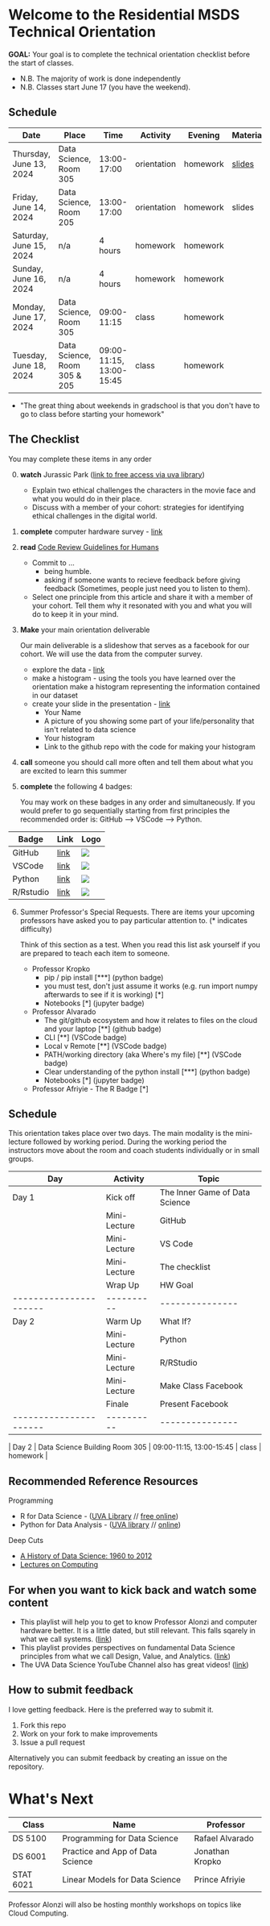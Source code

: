 # Welcome to the Residential MSDS Technical Orientation

**GOAL:** Your goal is to complete the technical orientation checklist before the start of classes.

* N.B. The majority of work is done independently
* N.B. Classes start June 17 (you have the weekend).

## Schedule
| Date | Place | Time | Activity | Evening | Materials |
|----------------------|----------|---------------|-|-|-|
| Thursday, June 13, 2024 | Data Science, Room 305 | 13:00-17:00 | orientation | homework | [slides](https://myuva-my.sharepoint.com/:p:/g/personal/lpa2a_virginia_edu/ETpPw3RRp89Fh78x3KR-k3QBEaUfmFPngawy7HuZRhTmMw?e=ZWyspi) |
| Friday, June 14, 2024 | Data Science, Room 205 | 13:00-17:00 | orientation | homework | slides| 
| Saturday, June 15, 2024 | n/a | 4 hours | homework | homework ||
| Sunday, June 16, 2024 | n/a | 4 hours | homework | homework ||
| Monday, June 17, 2024 | Data Science, Room 305 | 09:00-11:15 | class | homework | |
| Tuesday, June 18, 2024 | Data Science, Room 305 & 205 | 09:00-11:15, 13:00-15:45 | class | homework | |

* "The great thing about weekends in gradschool is that you don't have to go to class before starting your homework"

## The Checklist
You may complete these items in any order

0. **watch** Jurassic Park ([link to free access via uva library](https://digitalcampus-swankmp-net.proxy1.library.virginia.edu/uva296909/play/bafece83e07de665?referrer=marc))

    * Explain two ethical challenges the characters in the movie face and what you would do in their place.
    * Discuss with a member of your cohort: strategies for identifying ethical challenges in the digital world.

1. **complete** computer hardware survey - [link](https://forms.gle/z5abzLzQNCfxoTPY7)
    
2. **read** [Code Review Guidelines for Humans](https://phauer.com/2018/code-review-guidelines/)

    * Commit to ...
      * being humble.
      * asking if someone wants to recieve feedback before giving feedback (Sometimes, people just need you to listen to them).
    * Select one principle from this article and share it with a member of your cohort. Tell them why it resonated with you and what you will do to keep it in your mind.

3. **Make** your main orientation deliverable

   Our main deliverable is a slideshow that serves as a facebook for our cohort. We will use the data from the computer survey.
   
    * explore the data - [link](https://myuva-my.sharepoint.com/:x:/g/personal/lpa2a_virginia_edu/EaYgPuweO6ZEp-_ZCOWog_UBKtd5dbV6BP46WCtzbxQTpw?e=NrqFd6)
    * make a histogram - using the tools you have learned over the orientation make a histogram representing the information contained in our dataset 
    * create your slide in the presentation - [link](https://myuva-my.sharepoint.com/:p:/g/personal/lpa2a_virginia_edu/EdRujYxJ1zdBhbB4UI9K7kgBy9Lwpyo6rBhPUnW6AN4hCA?e=bLChpY)
       * Your Name
       * A picture of you showing some part of your life/personality that isn't related to data science
       * Your histogram
       * Link to the github repo with the code for making your histogram

7. **call** someone you should call more often and tell them about what you are excited to learn this summer

8. **complete** the following 4 badges:

   You may work on these badges in any order and simultaneously. If you would prefer to go sequentially starting from first principles the recommended order is: GitHub --> VSCode --> Python.

| Badge | Link | Logo |
|-------|------|------|
| GitHub|[link](https://github.com/UVADS/orientation-technical/blob/main/badges/github.md)| ![](https://github.com/UVADS/orientation-technical/blob/main/content/images/github-badge.png)|
|VSCode|  [link](https://github.com/UVADS/orientation-technical/blob/main/badges/vscode.md) | ![](https://github.com/UVADS/orientation-technical/blob/main/content/images/vscode-badge.png)|
|Python | [link](https://github.com/UVADS/orientation-technical/blob/main/badges/python.md) | ![](https://github.com/UVADS/orientation-technical/blob/main/content/images/python-badge.png)|
|R/Rstudio|  [link](https://github.com/UVADS/orientation-technical/blob/main/badges/RStudio.md) | ![](https://github.com/UVADS/orientation-technical/blob/main/content/images/rstudio-token.png)|


6. Summer Professor's Special Requests. There are items your upcoming professors have asked you to pay particular attention to. (* indicates difficulty)

   Think of this section as a test. When you read this list ask yourself if you are prepared to teach each item to someone.

   * Professor Kropko
      * pip / pip install [***] (python badge)
      * you must test, don't just assume it works (e.g. run import numpy afterwards to see if it is working) [*]
      * Notebooks [*] (jupyter badge)
   * Professor Alvarado
      * The git/github ecosystem and how it relates to files on the cloud and your laptop [**] (github badge)
      * CLI [**] (VSCode badge)
      * Local v Remote [**] (VSCode badge)
      * PATH/working directory (aka Where's my file) [**] (VSCode badge)
      * Clear understanding of the python install [***] (python badge)
      * Notebooks [*] (jupyter badge)
   * Professor Afriyie - The R Badge [*]

## Schedule 
This orientation takes place over two days. The main modality is the mini-lecture followed by working period. During the working period the instructors move about the room and coach students individually or in small groups.

| Day | Activity | Topic |
|----------------------|----------|---------------|
| Day 1 | Kick off | The Inner Game of Data Science | 
|  | Mini-Lecture | GitHub | 
|  | Mini-Lecture | VS Code |
|  | Mini-Lecture | The checklist | 
|  | Wrap Up | HW Goal | 
|----------------------|----------|---------------|
| Day 2 | Warm Up | What If? | 
|  | Mini-Lecture | Python | 
|  | Mini-Lecture | R/RStudio |
|  | Mini-Lecture | Make Class Facebook | 
|  | Finale  | Present Facebook | 
|----------------------|----------|---------------|


| Day 2 | Data Science Building Room 305 | 09:00-11:15, 13:00-15:45 | class | homework |

## Recommended Reference Resources
Programming
* R for Data Science - ([UVA Library](https://learning.oreilly.com/library/view/r-for-data/9781491910382/?ar) // [free online](https://r4ds.hadley.nz/))
* Python for Data Analysis - ([UVA library](https://learning.oreilly.com/library/view/python-for-data/9781491957653/?ar) // [online](https://wesmckinney.com/pages/book.html))

Deep Cuts
* [A History of Data Science: 1960 to 2012](https://arxiv.org/abs/2311.03292)
* [Lectures on Computing](http://galileo.phys.virginia.edu/compfac/courses/)

## For when you want to kick back and watch some content
* This playlist will help you to get to know Professor Alonzi and computer hardware better. It is a little dated, but still relevant. This falls sqarely in what we call systems. ([link](https://www.youtube.com/watch_videos?video_ids=X1ZfpZ3HSwI,WU4t3PHhfks,BRu1qMgSy0g,1Iop9dgnY-M,KK4OKZzkLBA,Ry1QMUyq9lA,Dg8_gTOdnlY,sNb0t9AVd5s,n0TUIQbOi7A,k9hm8S4iCdQ))
* This playlist provides perspectives on fundamental Data Science principles from what we call Design, Value, and Analytics. ([link](https://www.youtube.com/watch_videos?video_ids=Sm5xF-UYgdg,UG_X_7g63rY,IYRhCZ0vvFQ,PFDu9oVAE-g,18MZmVDv7uo,jG7vhMMXagQ,sFIDCtRX_-o,HZGCoVF3YvM))
* The UVA Data Science YouTube Channel also has great videos! ([link](https://www.youtube.com/watch?v=m0t9SVI4We4))


## How to submit feedback
I love getting feedback. Here is the preferred way to submit it.
1. Fork this repo
2. Work on your fork to make improvements
3. Issue a pull request

Alternatively you can submit feedback by creating an issue on the repository.

# What's Next
| Class | Name  | Professor |
|-------|-------|-----------|
| DS 5100   |Programming for Data Science     | Rafael Alvarado | first 4 weeks
| DS 6001   |Practice and App of Data Science | Jonathan Kropko | full 8 weeks
| STAT 6021 |Linear Models for Data Science   | Prince  Afriyie | second 4 weeks

Professor Alonzi will also be hosting monthly workshops on topics like Cloud Computing.
